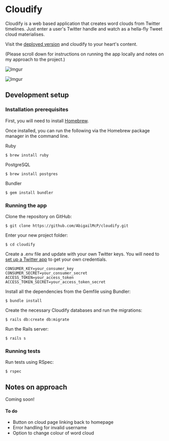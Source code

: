 # Cloudify

Cloudify is a web based application that creates word clouds from Twitter timelines. Just enter a user's Twitter handle and watch as a hella-fly Tweet cloud materialises.

Visit the [deployed version](https://cloudify.herokuapp.com/) and cloudify to your heart's content.

(Please scroll down for instructions on running the app locally and notes on my approach to the project.)

![Imgur](http://i.imgur.com/hBBQBEA.png)

![Imgur](http://i.imgur.com/a7q1Y6J.png)


## Development setup

### Installation prerequisites

First, you will need to install [Homebrew](http://brew.sh/).

Once installed, you can run the following via the Homebrew package manager in the command line.

Ruby

	$ brew install ruby

PostgreSQL

	$ brew install postgres

Bundler

	$ gem install bundler

### Running the app

Clone the repository on GitHub:

	$ git clone https://github.com/AbigailMcP/cloudify.git

Enter your new project folder:

	$ cd cloudify

Create a .env file and update with your own Twitter keys. You will need to [set up a Twitter app](https://apps.twitter.com/) to get your own credentials.

```
CONSUMER_KEY=your_consumer_key
CONSUMER_SECRET=your_consumer_secret
ACCESS_TOKEN=your_access_token
ACCESS_TOKEN_SECRET=your_access_token_secret
```

Install all the dependencies from the Gemfile using Bundler:

	$ bundle install

Create the necessary Cloudify databases and run the migrations:

	$ rails db:create db:migrate

Run the Rails server:

	$ rails s

### Running tests

Run tests using RSpec:

	$ rspec

## Notes on approach

Coming soon!

#### To do

- Button on cloud page linking back to homepage
- Error handling for invalid username
- Option to change colour of word cloud
